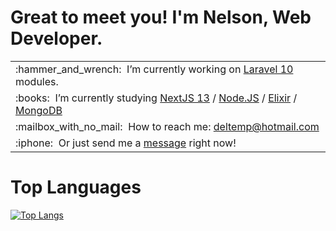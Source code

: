 # Great to meet you! I'm Nelson, Web Developer.
<table>
  <tr>
    <td>:hammer_and_wrench:&nbsp;&nbsp;I’m currently working on <a href="https://laravel.com/docs/10.x">Laravel 10</a> modules.</td>
  </tr>
  <tr>
    <td>
      :books:&nbsp;&nbsp;I’m currently studying 
      <a href="https://nextjs.org/docs">NextJS 13</a> / 
      <a href="https://nodejs.org/en/docs">Node.JS</a> / 
      <a href="https://elixir-lang.org/docs.html">Elixir</a> / 
      <a href="https://www.mongodb.com/docs/">MongoDB</a>
    </td>
  </tr>
  <tr>
    <td>:mailbox_with_no_mail:&nbsp;&nbsp;How to reach me: <a href="mailto:deltemp@hotmail.com">deltemp@hotmail.com</a></td>
  </tr>
  <tr>
    <td>:iphone:&nbsp;&nbsp;Or just send me a <a href="https://wa.me/5514998651969?text=Hi%21%20I%27ve%20found%20you%20on%20GitHub%21">message</a> right now!</td>
  </tr>
</table>

# Top Languages
[![Top Langs](https://github-readme-stats.vercel.app/api/top-langs/?username=deltemp&layout=compact&langs_count=10)](https://github.com/anuraghazra/github-readme-stats)
